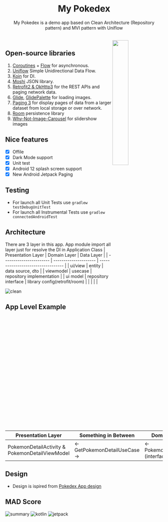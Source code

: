 <h1 align="center">My Pokedex</h1>

<p align="center">  
My Pokedex is a demo app based on Clean Architecture (Repository pattern) and MVI pattern with Uniflow
</p>
</br>
<img src="https://user-images.githubusercontent.com/39265806/139960514-b41bb2d6-7cc0-4ca5-967f-1f9496545a7d.gif" align="right" width="32%"/>

## Open-source libraries

1. [Coroutines](https://github.com/Kotlin/kotlinx.coroutines) + [Flow](https://kotlin.github.io/kotlinx.coroutines/kotlinx-coroutines-core/kotlinx.coroutines.flow/) for asynchronous. 
2. [Uniflow](https://github.com/uniflow-kt/uniflow-kt) Simple Unidirectional Data Flow.
3. [Koin](https://insert-koin.io/) for DI.
4. [Moshi](https://github.com/square/moshi/) JSON library.
5. [Retrofit2 & OkHttp3](https://github.com/square/retrofit) for the REST APIs and paging network data.
6. [Glide](https://github.com/bumptech/glide), [GlidePalette](https://github.com/florent37/GlidePalette) for loading images.
7. [Paging 3](https://developer.android.com/topic/libraries/architecture/paging/v3-overview) for display pages of data from a larger dataset from local storage or over network.
8. [Room](https://developer.android.com/jetpack/androidx/releases/room) persistence library
9. [Why-Not-Image-Carousel](https://github.com/ImaginativeShohag/Why-Not-Image-Carousel) for slidershow images

## Nice features

- [x] Offile
- [x] Dark Mode support
- [x] Unit test
- [x] Android 12 splash screen support
- [x] New Android Jetpack Paging

## Testing
- For launch all Unit Tests use <code>gradlew testDebugUnitTest</code>
- For launch all Instrumental Tests use <code>gradlew connectedAndroidTest</code>


## Architecture
There are 3 layer in this app. App module import all layer just for resolve the DI in Application Class
| Presentation Layer      | Domain Layer          | Data Layer                         |
| ----------------------- | --------------------- | ---------------------------------- |
| ui/view                 | entity                | data source, dto                   |
| viewmodel               | usecase               | repository implementation          |
| ui model                | repository interface  | library config(retrofit/room)      |
|                         |                       |                                    |

![clean](https://user-images.githubusercontent.com/39265806/139958824-6ca7113d-4029-4d1f-9833-2525ba66d6b9.jpg)

## App Level Example

| Presentation Layer                                     | Something in Between             | Domain Layer                        | Data Layer                         | Outer data layer                   |
| ------------------------------------------------------ | -------------------------------- | ----------------------------------- | ---------------------------------- | ---------------------------------- |
| PokemonDetailActivity & PokemonDetailViewModel         | <- GetPokemonDetailUseCase ->    | <- PokemonRepository (interface) -> | <- PokemonRepositoryImplementation | RemoteDataSource & CacheDataSource |
                                                                                                                                                                       
## Design

- Design is ispired from [Pokedex App design](https://dribbble.com/shots/6540871-Pokedex-App)

## MAD Score
![summary](https://user-images.githubusercontent.com/39265806/139960117-777f968f-965f-4ce5-b2bb-9c3c40fccf4d.png)
![kotlin](https://user-images.githubusercontent.com/39265806/139960127-9174aa40-6247-453c-b54c-2e8cea4b0de3.png)
![jetpack](https://user-images.githubusercontent.com/39265806/139960134-fd4570e2-b7c6-46cd-9e12-24c7afc8afc4.png)
